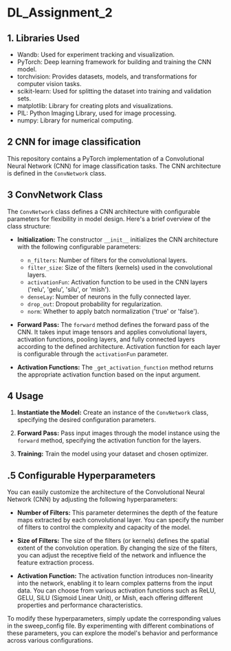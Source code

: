 # DL_Assignment_2
## 1. Libraries Used
- Wandb: Used for experiment tracking and visualization.
- PyTorch: Deep learning framework for building and training the CNN model.
- torchvision: Provides datasets, models, and transformations for computer vision tasks.
- scikit-learn: Used for splitting the dataset into training and validation sets.
- matplotlib: Library for creating plots and visualizations.
- PIL: Python Imaging Library, used for image processing.
- numpy: Library for numerical computing.

## 2 CNN for image classification

This repository contains a PyTorch implementation of a Convolutional Neural Network (CNN) for image classification tasks. The CNN architecture is defined in the `ConvNetwork` class.

## 3 ConvNetwork Class

The `ConvNetwork` class defines a CNN architecture with configurable parameters for flexibility in model design. Here's a brief overview of the class structure:

- **Initialization:** The constructor `__init__` initializes the CNN architecture with the following configurable parameters:
  - `n_filters`: Number of filters for the convolutional layers.
  - `filter_size`: Size of the filters (kernels) used in the convolutional layers.
  - `activationFun`: Activation function to be used in the CNN layers ('relu', 'gelu', 'silu', or 'mish').
  - `denseLay`: Number of neurons in the fully connected layer.
  - `drop_out`: Dropout probability for regularization.
  - `norm`: Whether to apply batch normalization ('true' or 'false').

- **Forward Pass:** The `forward` method defines the forward pass of the CNN. It takes input image tensors and applies convolutional layers, activation functions, pooling layers, and fully connected layers according to the defined architecture. Activation function for each layer is configurable through the `activationFun` parameter.

- **Activation Functions:** The `_get_activation_function` method returns the appropriate activation function based on the input argument.

## 4 Usage

1. **Instantiate the Model:** Create an instance of the `ConvNetwork` class, specifying the desired configuration parameters.

2. **Forward Pass:** Pass input images through the model instance using the `forward` method, specifying the activation function for the layers.

3. **Training:** Train the model using your dataset and chosen optimizer.

## .5 Configurable Hyperparameters
You can easily customize the architecture of the Convolutional Neural Network (CNN) by adjusting the following hyperparameters:

- **Number of Filters:** This parameter determines the depth of the feature maps extracted by each convolutional layer. You can specify the number of filters to control the complexity and capacity of the model.

- **Size of Filters:** The size of the filters (or kernels) defines the spatial extent of the convolution operation. By changing the size of the filters, you can adjust the receptive field of the network and influence the feature extraction process.

- **Activation Function:** The activation function introduces non-linearity into the network, enabling it to learn complex patterns from the input data. You can choose from various activation functions such as ReLU, GELU, SiLU (Sigmoid Linear Unit), or Mish, each offering different properties and performance characteristics.

To modify these hyperparameters, simply update the corresponding values in the sweep_config file. By experimenting with different combinations of these parameters, you can explore the model's behavior and performance across various configurations.
